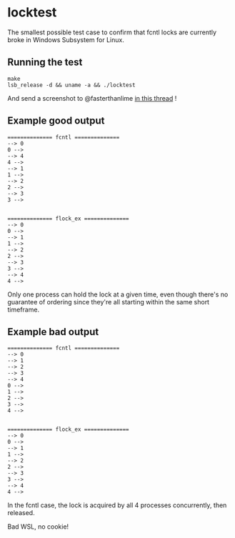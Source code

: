 
# locktest

The smallest possible test case to confirm that fcntl locks are currently
broke in Windows Subsystem for Linux.

## Running the test

```
make
lsb_release -d && uname -a && ./locktest
```

And send a screenshot to @fasterthanlime [in this thread](https://twitter.com/fasterthanlime/status/895581000931172353) !

## Example good output


```
============== fcntl ==============
--> 0
0 -->
--> 4
4 -->
--> 1
1 -->
--> 2
2 -->
--> 3
3 -->


============== flock_ex ==============
--> 0
0 -->
--> 1
1 -->
--> 2
2 -->
--> 3
3 -->
--> 4
4 -->
```

Only one process can hold the lock at a given time, even though
there's no guarantee of ordering since they're all starting within the
same short timeframe.


## Example bad output

```
============== fcntl ==============
--> 0
--> 1
--> 2
--> 3
--> 4
0 -->
1 -->
2 -->
3 -->
4 -->


============== flock_ex ==============
--> 0
0 -->
--> 1
1 -->
--> 2
2 -->
--> 3
3 -->
--> 4
4 -->
```

In the fcntl case, the lock is acquired by all 4 processes concurrently, then released.

Bad WSL, no cookie!
